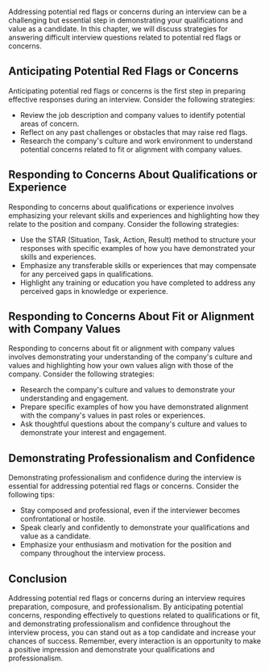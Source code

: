 
Addressing potential red flags or concerns during an interview can be a challenging but essential step in demonstrating your qualifications and value as a candidate. In this chapter, we will discuss strategies for answering difficult interview questions related to potential red flags or concerns.

Anticipating Potential Red Flags or Concerns
--------------------------------------------

Anticipating potential red flags or concerns is the first step in preparing effective responses during an interview. Consider the following strategies:

* Review the job description and company values to identify potential areas of concern.
* Reflect on any past challenges or obstacles that may raise red flags.
* Research the company's culture and work environment to understand potential concerns related to fit or alignment with company values.

Responding to Concerns About Qualifications or Experience
---------------------------------------------------------

Responding to concerns about qualifications or experience involves emphasizing your relevant skills and experiences and highlighting how they relate to the position and company. Consider the following strategies:

* Use the STAR (Situation, Task, Action, Result) method to structure your responses with specific examples of how you have demonstrated your skills and experiences.
* Emphasize any transferable skills or experiences that may compensate for any perceived gaps in qualifications.
* Highlight any training or education you have completed to address any perceived gaps in knowledge or experience.

Responding to Concerns About Fit or Alignment with Company Values
-----------------------------------------------------------------

Responding to concerns about fit or alignment with company values involves demonstrating your understanding of the company's culture and values and highlighting how your own values align with those of the company. Consider the following strategies:

* Research the company's culture and values to demonstrate your understanding and engagement.
* Prepare specific examples of how you have demonstrated alignment with the company's values in past roles or experiences.
* Ask thoughtful questions about the company's culture and values to demonstrate your interest and engagement.

Demonstrating Professionalism and Confidence
--------------------------------------------

Demonstrating professionalism and confidence during the interview is essential for addressing potential red flags or concerns. Consider the following tips:

* Stay composed and professional, even if the interviewer becomes confrontational or hostile.
* Speak clearly and confidently to demonstrate your qualifications and value as a candidate.
* Emphasize your enthusiasm and motivation for the position and company throughout the interview process.

Conclusion
----------

Addressing potential red flags or concerns during an interview requires preparation, composure, and professionalism. By anticipating potential concerns, responding effectively to questions related to qualifications or fit, and demonstrating professionalism and confidence throughout the interview process, you can stand out as a top candidate and increase your chances of success. Remember, every interaction is an opportunity to make a positive impression and demonstrate your qualifications and professionalism.
